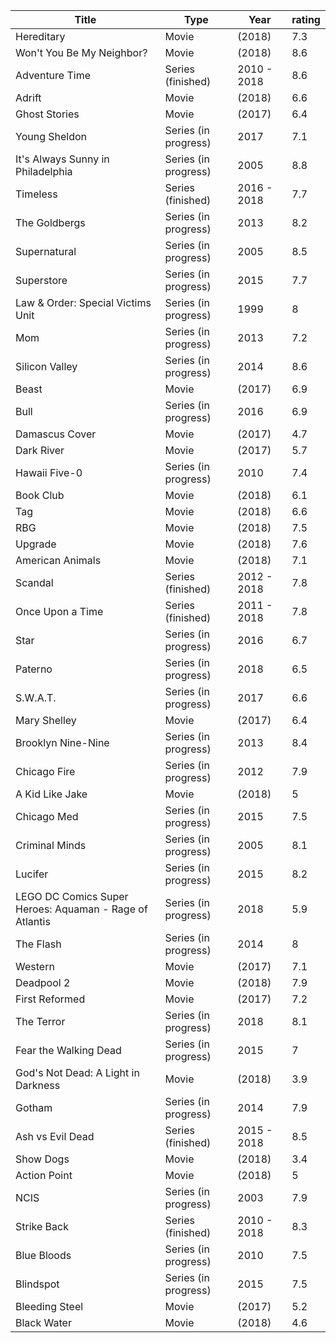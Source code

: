 |Title|Type|Year|rating|
|-----------------------------------------|---------------------------------|------------------|-----------|
|Hereditary|Movie|(2018)|7.3|
|Won't You Be My Neighbor?|Movie|(2018)|8.6|
|Adventure Time|Series (finished)|2010 - 2018|8.6|
|Adrift|Movie|(2018)|6.6|
|Ghost Stories|Movie|(2017)|6.4|
|Young Sheldon|Series (in progress)|2017|7.1|
|It's Always Sunny in Philadelphia|Series (in progress)|2005|8.8|
|Timeless|Series (finished)|2016 - 2018|7.7|
|The Goldbergs|Series (in progress)|2013|8.2|
|Supernatural|Series (in progress)|2005|8.5|
|Superstore|Series (in progress)|2015|7.7|
|Law & Order: Special Victims Unit|Series (in progress)|1999|8|
|Mom|Series (in progress)|2013|7.2|
|Silicon Valley|Series (in progress)|2014|8.6|
|Beast|Movie|(2017)|6.9|
|Bull|Series (in progress)|2016|6.9|
|Damascus Cover|Movie|(2017)|4.7|
|Dark River|Movie|(2017)|5.7|
|Hawaii Five-0|Series (in progress)|2010|7.4|
|Book Club|Movie|(2018)|6.1|
|Tag|Movie|(2018)|6.6|
|RBG|Movie|(2018)|7.5|
|Upgrade|Movie|(2018)|7.6|
|American Animals|Movie|(2018)|7.1|
|Scandal|Series (finished)|2012 - 2018|7.8|
|Once Upon a Time|Series (finished)|2011 - 2018|7.8|
|Star|Series (in progress)|2016|6.7|
|Paterno|Series (in progress)|2018|6.5|
|S.W.A.T.|Series (in progress)|2017|6.6|
|Mary Shelley|Movie|(2017)|6.4|
|Brooklyn Nine-Nine|Series (in progress)|2013|8.4|
|Chicago Fire|Series (in progress)|2012|7.9|
|A Kid Like Jake|Movie|(2018)|5|
|Chicago Med|Series (in progress)|2015|7.5|
|Criminal Minds|Series (in progress)|2005|8.1|
|Lucifer|Series (in progress)|2015|8.2|
|LEGO DC Comics Super Heroes: Aquaman - Rage of Atlantis|Series (in progress)|2018|5.9|
|The Flash|Series (in progress)|2014|8|
|Western|Movie|(2017)|7.1|
|Deadpool 2|Movie|(2018)|7.9|
|First Reformed|Movie|(2017)|7.2|
|The Terror|Series (in progress)|2018|8.1|
|Fear the Walking Dead|Series (in progress)|2015|7|
|God's Not Dead: A Light in Darkness|Movie|(2018)|3.9|
|Gotham|Series (in progress)|2014|7.9|
|Ash vs Evil Dead|Series (finished)|2015 - 2018|8.5|
|Show Dogs|Movie|(2018)|3.4|
|Action Point|Movie|(2018)|5|
|NCIS|Series (in progress)|2003|7.9|
|Strike Back|Series (finished)|2010 - 2018|8.3|
|Blue Bloods|Series (in progress)|2010|7.5|
|Blindspot|Series (in progress)|2015|7.5|
|Bleeding Steel|Movie|(2017)|5.2|
|Black Water|Movie|(2018)|4.6|
